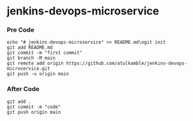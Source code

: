 # jenkins-devops-microservice

### Pre Code
```
echo "# jenkins-devops-microservice" >> README.md\ngit init
git add README.md
git commit -m "first commit"
git branch -M main
git remote add origin https://github.com/atulkamble/jenkins-devops-microservice.git
git push -u origin main
```
### After Code
```
git add .
git commit -m "code"
git push origin main
```
